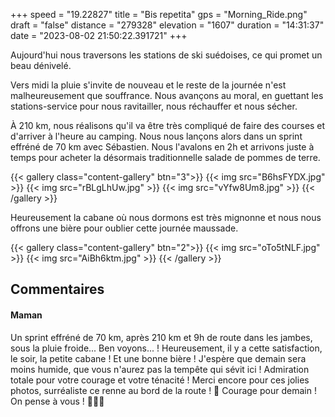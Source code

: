+++
speed = "19.22827"
title = "Bis repetita"
gps = "Morning_Ride.png"
draft = "false"
distance = "279328"
elevation = "1607"
duration = "14:31:37"
date = "2023-08-02 21:50:22.391721"
+++

Aujourd'hui nous traversons les stations de ski suédoises, ce qui promet un beau dénivelé.

Vers midi la pluie s'invite de nouveau et le reste de la journée n'est malheureusement que souffrance. Nous avançons au moral, en guettant les stations-service pour nous ravitailler, nous réchauffer et nous sécher.

À 210 km, nous réalisons qu'il va être très compliqué de faire des courses et d'arriver à l'heure au camping. Nous nous lançons alors dans un sprint effréné de 70 km avec Sébastien. Nous l'avalons en 2h et arrivons juste à temps pour acheter la désormais traditionnelle salade de pommes de terre.

{{< gallery class="content-gallery" btn="3">}}
{{< img src="B6hsFYDX.jpg" >}}
{{< img src="rBLgLhUw.jpg" >}}
{{< img src="vYfw8Um8.jpg" >}}
{{< /gallery >}}

Heureusement la cabane où nous dormons est très mignonne et nous nous offrons une bière pour oublier cette journée maussade.

{{< gallery class="content-gallery" btn="2">}}
{{< img src="oTo5tNLF.jpg" >}}
{{< img src="AiBh6ktm.jpg" >}}
{{< /gallery >}}

## Commentaires

#### Maman
Un sprint effréné de 70 km, après 210 km et 9h de route dans les jambes, sous la pluie froide... Ben voyons... !
Heureusement, il y a cette satisfaction, le soir, la petite cabane ! Et une bonne bière !
J'espère que demain sera moins humide, que vous n'aurez pas la tempête qui sévit ici ! Admiration totale pour votre courage et votre ténacité ! Merci encore pour ces jolies photos, surréaliste ce renne au bord de la route ! 🙂
Courage pour demain !
On pense à vous ! 💪😘😊
